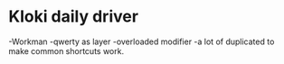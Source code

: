 # Kloki daily driver

-Workman
-qwerty as layer
-overloaded modifier
-a lot of duplicated to make common shortcuts work.
